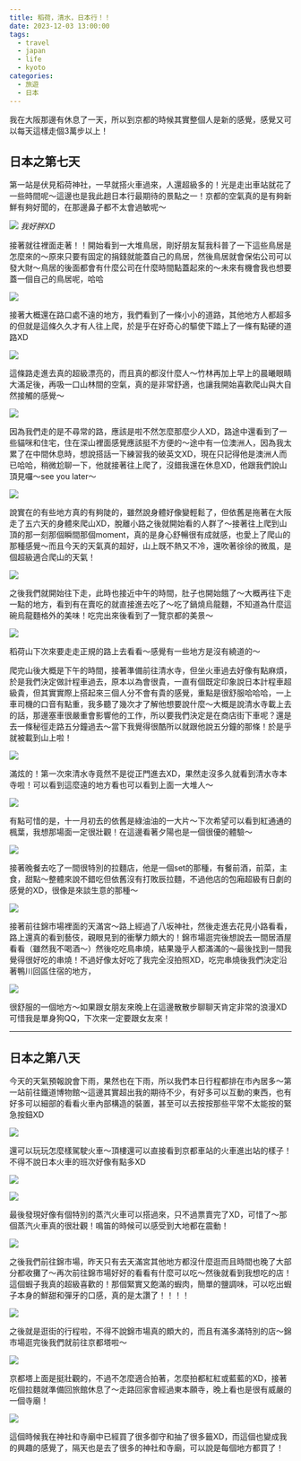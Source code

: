 ```yaml
---
title: 稻荷，清水，日本行！！
date: 2023-12-03 13:00:00
tags: 
  - travel
  - japan
  - life
  - kyoto
categories:
  - 旅遊
  - 日本
---
```


我在大阪那邊有休息了一天，所以到京都的時候其實整個人是新的感覺，感覺又可以每天這樣走個3萬步以上！

## 日本之第七天
第一站是伏見稻荷神社，一早就搭火車過來，人還超級多的！光是走出車站就花了一些時間呢～這邊也是我此趟日本行最期待的景點之一！京都的空氣真的是有夠新鮮有夠好聞的，在那邊鼻子都不太會過敏呢～

![](images/2023-12-03稻荷，清水，日本行！！/1_IS2l1v3yP_dFkwoKQlVNbw.webp)
*我好胖XD*

接著就往裡面走著！！開始看到一大堆鳥居，剛好朋友幫我科普了一下這些鳥居是怎麼來的～原來只要有固定的捐錢就能蓋自己的鳥居，然後鳥居就會保佑公司可以發大財～鳥居的後面都會有什麼公司在什麼時間點蓋起來的～未來有機會我也想要蓋一個自己的鳥居呢，哈哈

![](images/2023-12-03稻荷，清水，日本行！！/1_eR2pNhdqLPo6LY74XgYqEA.webp)

接著大概還在路口處不遠的地方，我們看到了一條小小的道路，其他地方人都超多的但就是這條久久才有人往上爬，於是乎在好奇心的驅使下踏上了一條有點硬的道路XD

![](images/2023-12-03稻荷，清水，日本行！！/1_LIX6n5oe1To2QHHMl8REqg.webp)

這條路走進去真的超級漂亮的，而且真的都沒什麼人～竹林再加上早上的晨曦眼睛大滿足後，再吸一口山林間的空氣，真的是非常舒適，也讓我開始喜歡爬山與大自然接觸的感覺～

![](images/2023-12-03稻荷，清水，日本行！！/1_R83jG9L-W5XuUejP3V6-UA.webp)

因為我們走的是不尋常的路，應該是啦不然怎麼那麼少人XD，路途中還看到了一些貓咪和住宅，住在深山裡面感覺應該挺不方便的～途中有一位澳洲人，因為我太累了在中間休息時，想說搭話一下練習我的破英文XD，現在只記得他是澳洲人而已哈哈，稍微尬聊一下，他就接著往上爬了，沒錯我還在休息XD，他跟我們說山頂見囉～see you later～

![](images/2023-12-03稻荷，清水，日本行！！/1_isARRMpks4YMXNqOAxH7bA.webp)

說實在的有些地方真的有夠陡的，雖然說身體好像變輕鬆了，但依舊是拖著在大阪走了五六天的身體來爬山XD，脫離小路之後就開始看的人群了～接著往上爬到山頂的那一刻那個瞬間那個moment，真的是身心舒暢很有成就感，也愛上了爬山的那種感覺～而且今天的天氣真的超好，山上既不熱又不冷，還吹著徐徐的微風，是個超級適合爬山的天氣！

![](images/2023-12-03稻荷，清水，日本行！！/1_0TRF5K0ijImxvHieMOVd5g.webp)

之後我們就開始往下走，此時也接近中午的時間，肚子也開始餓了～大概再往下走一點的地方，看到有在賣吃的就直接進去吃了～吃了鍋燒烏龍麵，不知道為什麼這碗烏龍麵格外的美味！吃完出來後看到了一覽京都的美景～

![](images/2023-12-03稻荷，清水，日本行！！/1_tBJHPEj95XAk9BBwksMhEQ.webp)

稻荷山下次來要走走正規的路上去看看～感覺有一些地方是沒有繞道的～

爬完山後大概是下午的時間，接著準備前往清水寺，但坐火車過去好像有點麻煩，於是我們決定做計程車過去，原本以為會很貴，一直有個既定印象說日本計程車超級貴，但其實實際上搭起來三個人分不會有貴的感覺，重點是很舒服哈哈哈，一上車司機的口音有點重，我多聽了幾次才了解他想要說什麼～大概是說清水寺載上去的話，那邊塞車很嚴重會影響他的工作，所以要我們決定是在商店街下車呢？還是去一條秘徑走路五分鐘過去～當下我覺得很酷所以就跟他說五分鐘的那條！於是乎就被載到山上啦！

![](images/2023-12-03稻荷，清水，日本行！！/1_Z1-nAinf-MawkGeWW6s85Q.webp)

滿炫的！第一次來清水寺竟然不是從正門進去XD，果然走沒多久就看到清水寺本寺啦！可以看到這麼遠的地方看也可以看到上面一大堆人～

![](images/2023-12-03稻荷，清水，日本行！！/1_9NBWhR0N08p6WI8ubkisCg.webp)

有點可惜的是，十一月初去的依舊是綠油油的一大片～下次希望可以看到紅通通的楓葉，我想那場面一定很壯觀！在這邊看著夕陽也是一個很優的體驗～

![](images/2023-12-03稻荷，清水，日本行！！/1_LJZifWRIITNoElzAxCka9w.webp)

接著晚餐去吃了一間很特別的拉麵店，他是一個set的那種，有餐前酒，前菜，主食，甜點～整體來說不錯吃但依舊沒有打敗辰拉麵，不過他店的包廂超級有日劇的感覺的XD，很像是來談生意的那種～

![](images/2023-12-03稻荷，清水，日本行！！/1_-mOQJVRuXsUyzlNIIpTsOw.webp)

接著前往錦市場裡面的天滿宮～路上經過了八坂神社，然後走進去花見小路看看，路上還真的看到藝伎，親眼見到的衝擊力頗大的！錦市場逛完後想說去一間居酒屋看看（雖然我不喝酒～）然後吃吃鳥串燒，結果幾乎人都滿滿的～最後找到一間我覺得很好吃的串燒！不過好像太好吃了我完全沒拍照XD，吃完串燒後我們決定沿著鴨川回區住宿的地方，

![](images/2023-12-03稻荷，清水，日本行！！/1_PDZohp3l5L24pLzajrOZ6Q.webp)

很舒服的一個地方～如果跟女朋友來晚上在這邊散散步聊聊天肯定非常的浪漫XD可惜我是單身狗QQ，下次來一定要跟女友來！

---

## 日本之第八天
今天的天氣預報說會下雨，果然也在下雨，所以我們本日行程都排在市內居多～第一站前往鐵道博物館～這邊其實超出我的期待不少，有好多可以互動的東西，也有好多可以細部的看看火車內部構造的裝置，甚至可以去按按那些平常不太能按的緊急按鈕XD

![](images/2023-12-03稻荷，清水，日本行！！/1_WHfZjGFEpckp6RUe70q4UA.webp)

還可以玩玩怎麼樣駕駛火車～頂樓還可以直接看到京都車站的火車進出站的樣子！不得不說日本火車的班次好像有點多XD

![](images/2023-12-03稻荷，清水，日本行！！/1_FpiTgAXDpYVTMTti6wlqwQ.webp)

![](images/2023-12-03稻荷，清水，日本行！！/1_saqmsjzytS_DkwUpWHfchw.webp)

最後發現好像有個特別的蒸汽火車可以搭過來，只不過票賣完了XD，可惜了～那個蒸汽火車真的很壯觀！鳴笛的時候可以感受到大地都在震動！

![](images/2023-12-03稻荷，清水，日本行！！/1_m7k6CeWGis_Fp_YTrEGUWg.webp)

之後我們前往錦市場，昨天只有去天滿宮其他地方都沒什麼逛而且時間也晚了大部分都收攤了～再次前往錦市場好好的看看有什麼可以吃～然後就看到我想吃的店！這個蝦子我真的超級喜歡的！那個緊實又飽滿的蝦肉，簡單的鹽調味，可以吃出蝦子本身的鮮甜和彈牙的口感，真的是太讚了！！！！

![](images/2023-12-03稻荷，清水，日本行！！/1_E46GYJm9mKBkCxijGOpsqQ.webp)

之後就是逛街的行程啦，不得不說錦市場真的頗大的，而且有滿多滿特別的店～錦市場逛完後我們就前往京都塔啦～

![](images/2023-12-03稻荷，清水，日本行！！/1_-ggyH9SLIaoRJQWm2rcD4w.webp)

京都塔上面是挺壯觀的，不過不怎麼適合拍著，怎麼拍都紅紅或藍藍的XD，接著吃個拉麵就準備回旅館休息了～走路回家會經過東本願寺，晚上看也是很有威嚴的一個寺廟！

![](images/2023-12-03稻荷，清水，日本行！！/1_nd1JOLZPxtcCEhBtwk8ERg.webp)

這個時候我在神社和寺廟中已經買了很多御守和抽了很多籤XD，而這個也變成我的興趣的感覺了，隔天也是去了很多的神社和寺廟，可以說是每個地方都買了！
